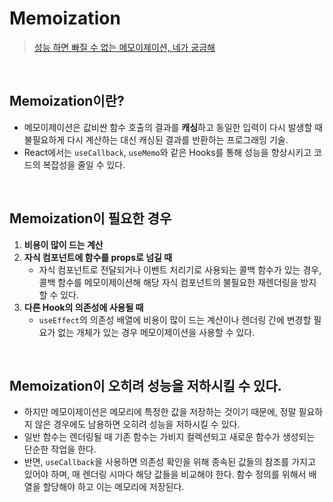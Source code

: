 # Memoization
> [성능 하면 빠질 수 없는 메모이제이션, 네가 궁금해](https://d2.naver.com/helloworld/9223303)

<br/>

## Memoization이란?
- 메모이제이션은 값비싼 함수 호출의 결과를 **캐싱**하고 동일한 입력이 다시 발생할 때 불필요하게 다시 계산하는 대신 캐싱된 결과를 반환하는 프로그래밍 기술.
- React에서는 `useCallback`, `useMemo`와 같은 Hooks를 통해 성능을 향상시키고 코드의 복잡성을 줄일 수 있다.

<br/>

## Memoization이 필요한 경우
1. **비용이 많이 드는 계산**
2. **자식 컴포넌트에 함수를 props로 넘길 때**
   - 자식 컴포넌트로 전달되거나 이벤트 처리기로 사용되는 콜백 함수가 있는 경우, 콜백 함수를 메모이제이션해 해당 자식 컴포넌트의 불필요한 재렌더링을 방지할 수 있다.
3. **다른 Hook의 의존성에 사용될 때**
   - `useEffect`의 의존성 배열에 비용이 많이 드는 계산이나 렌더링 간에 변경할 필요가 없는 개체가 있는 경우 메모이제이션을 사용할 수 있다.

<br/>

## Memoization이 오히려 성능을 저하시킬 수 있다.
- 하지만 메모이제이션은 메모리에 특정한 값을 저장하는 것이기 때문에, 정말 필요하지 않은 경우에도 남용하면 오히려 성능을 저하시킬 수 있다.
- 일반 함수는 렌더링될 때 기존 함수는 가비지 컬렉션되고 새로운 함수가 생성되는 단순한 작업을 한다.
- 반면, `useCallback`을 사용하면 의존성 확인을 위해 종속된 값들의 참조를 가지고 있어야 하며, 매 렌더링 시마다 해당 값들을 비교해야 한다. 함수 정의를 위해서 배열을 할당해야 하고 이는 메모리에 저장된다.


